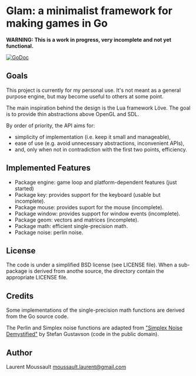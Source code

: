 Glam: a minimalist framework for making games in Go
===================================================


**WARNING: This is a work in progress, very incomplete and not yet functional.**

[![GoDoc](https://godoc.org/github.com/drakmaniso/glam?status.svg)](https://godoc.org/github.com/drakmaniso/glam)

Goals
-----

This project is currently for my personal use. It's not meant as a general 
purpose engine, but may become useful to others at some point.

The main inspiration behind the design is the Lua framework Löve. The goal is to
provide thin abstractions above OpenGL and SDL.

By order of priority, the API aims for:

- simplicity of implementation (i.e. keep it small and manageable),
- ease of use (e.g. avoid unnecessary abstractions, inconvenient APIs),
- and, only when not in contradiction with the first two points, efficiency.


Implemented Features
--------------------

- Package engine: game loop and platform-dependent features (just started)
- Package key: provides support for the keyboard (usable but incomplete).
- Package mouse: provides suport for the mouse (incomplete).
- Package window: provides support for window events (incomplete).
- Package geom: vectors and matrices (incomplete).
- Package math: efficient single-precision math.
- Package noise: perlin noise.


License
-------

The code is under a simplified BSD license (see LICENSE file). When a sub-package
is derived from anothe source, the directory contain the appropriate LICENSE file. 


Credits
-------

Some implementations of the single-precision math functions are
derived from the Go source code.

The Perlin and Simplex noise functions are adapted from
["Simplex Noise Demystified"](http://www.itn.liu.se/~stegu/simplexnoise/simplexnoise.pdf)
by Stefan Gustavson (code in the public domain).


Author
------

Laurent Moussault <moussault.laurent@gmail.com>
